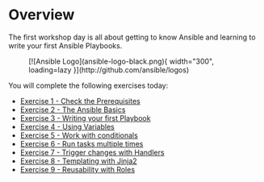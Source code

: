 # Overview

The first workshop day is all about getting to know Ansible and learning to write your first Ansible Playbooks.  

<figure markdown>
  [![Ansible Logo](ansible-logo-black.png){ width="300", loading=lazy }](http://github.com/ansible/logos)
  <figcaption></figcaption>
</figure>

You will complete the following exercises today:

* [Exercise 1 - Check the Prerequisites](ansible-core-intro.md)
* [Exercise 2 - The Ansible Basics](ansible-core-basics.md)
* [Exercise 3 - Writing your first Playbook](ansible-core-playbook.md)
* [Exercise 4 - Using Variables](ansible-core-variables.md)
* [Exercise 5 - Work with conditionals](ansible-core-conditionals.md)
* [Exercise 6 - Run tasks multiple times](ansible-core-loops.md)
* [Exercise 7 - Trigger changes with Handlers](ansible-core-handlers.md)
* [Exercise 8 - Templating with Jinja2](ansible-core-templates.md)
* [Exercise 9 - Reusability with Roles](ansible-core-roles.md)
